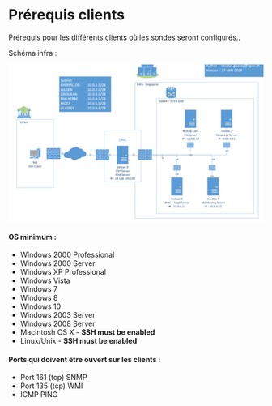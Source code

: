 # Prérequis clients

Prérequis pour les différents clients où les sondes seront configurés..

Schéma infra : 

![](.gitbook/assets/image%20%287%29.png)

#### OS minimum :

* Windows 2000 Professional
* Windows 2000 Server
* Windows XP Professional
* Windows Vista
* Windows 7
* Windows 8
* Windows 10
* Windows 2003 Server
* Windows 2008 Server
* Macintosh OS X - **SSH must be enabled**
* Linux/Unix - **SSH must be enabled**

#### Ports qui doivent être ouvert sur les clients :

* Port 161 \(tcp\) SNMP
* Port 135 \(tcp\) WMI
* ICMP PING







